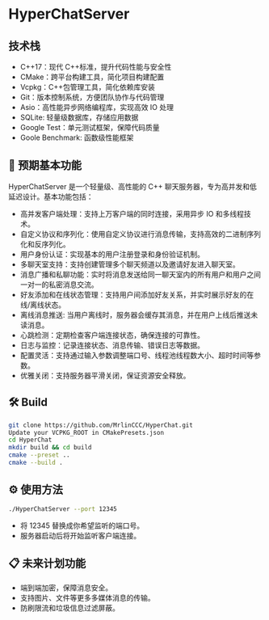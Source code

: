 # HyperChatServer

## 技术栈

- C++17：现代 C++标准，提升代码性能与安全性
- CMake：跨平台构建工具，简化项目构建配置
- Vcpkg：C++包管理工具，简化依赖库安装
- Git：版本控制系统，方便团队协作与代码管理
- Asio：高性能异步网络编程库，实现高效 IO 处理
- SQLite: 轻量级数据库，存储应用数据
- Google Test：单元测试框架，保障代码质量
- Goole Benchmark: 函数级性能框架

## 🚀 预期基本功能

HyperChatServer 是一个轻量级、高性能的 C++ 聊天服务器，专为高并发和低延迟设计。基本功能包括：

- 高并发客户端处理：支持上万客户端的同时连接，采用异步 IO 和多线程技术。
- 自定义协议和序列化：使用自定义协议进行消息传输，支持高效的二进制序列化和反序列化。
- 用户身份认证：实现基本的用户注册登录和身份验证机制。
- 多聊天室支持：支持创建管理多个聊天频道以及邀请好友进入聊天室。
- 消息广播和私聊功能：实时将消息发送给同一聊天室内的所有用户和用户之间一对一的私密消息交流。
- 好友添加和在线状态管理：支持用户间添加好友关系，并实时展示好友的在线/离线状态。
- 离线消息推送: 当用户离线时，服务器会缓存其消息，并在用户上线后推送未读消息。
- 心跳检测：定期检查客户端连接状态，确保连接的可靠性。
- 日志与监控：记录连接状态、消息传输、错误日志等数据。
- 配置灵活：支持通过输入参数调整端口号、线程池线程数大小、超时时间等参数。
- 优雅关闭：支持服务器平滑关闭，保证资源安全释放。

## 🛠️ Build

```bash
git clone https://github.com/MrlinCCC/HyperChat.git
Update your VCPKG_ROOT in CMakePresets.json
cd HyperChat
mkdir build && cd build
cmake --preset ..
cmake --build .
```

## ⚙️ 使用方法

```bash
./HyperChatServer --port 12345
```

- 将 12345 替换成你希望监听的端口号。
- 服务器启动后将开始监听客户端连接。

## 📋 未来计划功能

- 端到端加密，保障消息安全。
- 支持图片、文件等更多多媒体消息的传输。
- 防刷限流和垃圾信息过滤屏蔽。
